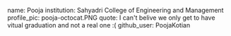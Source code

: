 name: Pooja
institution: Sahyadri College of Engineering and Management
profile_pic: pooja-octocat.PNG
quote: I can't belive we only get to have vitual graduation and not a real one :(
github_user: PoojaKotian

